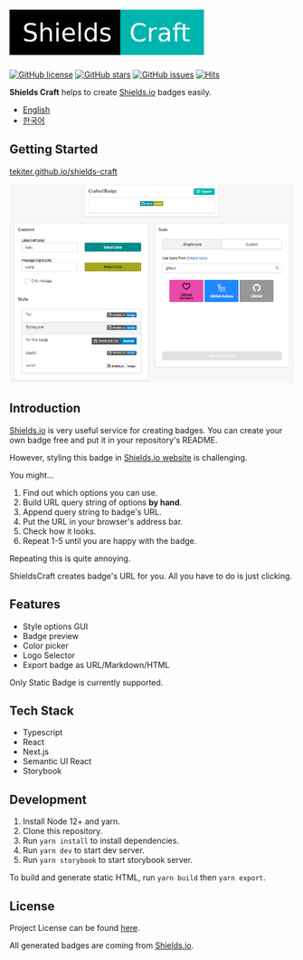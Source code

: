 # ![ShieldsCraft](public/ShieldsCraft.svg)

[![GitHub license](https://img.shields.io/github/license/Tekiter/shields-craft?style=flat-square)](https://github.com/Tekiter/shields-craft/blob/master/LICENSE.md)
[![GitHub stars](https://img.shields.io/github/stars/Tekiter/shields-craft?style=flat-square)](https://github.com/Tekiter/shields-craft/stargazers)
[![GitHub issues](https://img.shields.io/github/issues/Tekiter/shields-craft?style=flat-square)](https://github.com/Tekiter/shields-craft/issues)
[![Hits](https://hits.seeyoufarm.com/api/count/incr/badge.svg?url=https%3A%2F%2Fgithub.com%2FTekiter%2Fshields-craft&count_bg=%2368AA4C&title_bg=%23555555&icon=&icon_color=%23E7E7E7&title=hits&edge_flat=true)](https://hits.seeyoufarm.com)

**Shields Craft** helps to create [Shields.io](http://shields.io/) badges easily.

-   [English](README.md)
-   [한국어](README.ko.md)

## Getting Started

[tekiter.github.io/shields-craft](https://tekiter.github.io/shields-craft)

![Screenshot](screenshots/main.png)

## Introduction

[Shields.io](http://shields.io/) is very useful service for creating badges. You can create your own badge free and put it in your repository's README.

However, styling this badge in [Shields.io website](http://shields.io/) is challenging.

You might...

1. Find out which options you can use.
2. Build URL query string of options **by hand**.
3. Append query string to badge's URL.
4. Put the URL in your browser's address bar.
5. Check how it looks.
6. Repeat 1-5 until you are happy with the badge.

Repeating this is quite annoying.

ShieldsCraft creates badge's URL for you. All you have to do is just clicking.

## Features

-   Style options GUI
-   Badge preview
-   Color picker
-   Logo Selector
-   Export badge as URL/Markdown/HTML

Only Static Badge is currently supported.

## Tech Stack

-   Typescript
-   React
-   Next.js
-   Semantic UI React
-   Storybook

## Development

1. Install Node 12+ and yarn.
2. Clone this repository.
3. Run `yarn install` to install dependencies.
4. Run `yarn dev` to start dev server.
5. Run `yarn storybook` to start storybook server.

To build and generate static HTML, run `yarn build` then `yarn export`.

## License

Project License can be found [here](LICENSE.md).

All generated badges are coming from [Shields.io](https://github.com/badges/shields).
